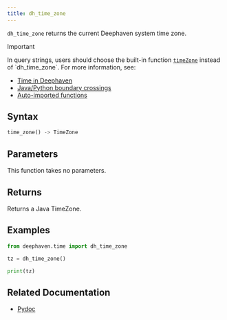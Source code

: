 ```yaml
---
title: dh_time_zone
---
```


`dh_time_zone` returns the current Deephaven system time zone.

> [!IMPORTANT]
> In query strings, users should choose the built-in function [`timeZone`](https://deephaven.io/core/javadoc/io/deephaven/time/DateTimeUtils.html#timeZone(java.lang.String)) instead of `dh_time_zone`. For more information, see:
>
> - [Time in Deephaven](../../../conceptual/time-in-deephaven.md)
> - [Java/Python boundary crossings](../../../conceptual/python-java-boundary.md)
> - [Auto-imported functions](../../query-language/query-library/auto-imported-functions.md)

## Syntax

```python syntax
time_zone() -> TimeZone
```

## Parameters

This function takes no parameters.

## Returns

Returns a Java TimeZone.

## Examples

```python order=:log
from deephaven.time import dh_time_zone

tz = dh_time_zone()

print(tz)
```

## Related Documentation

- [Pydoc](/core/pydoc/code/deephaven.time.html#deephaven.time.dh_time_zone)
